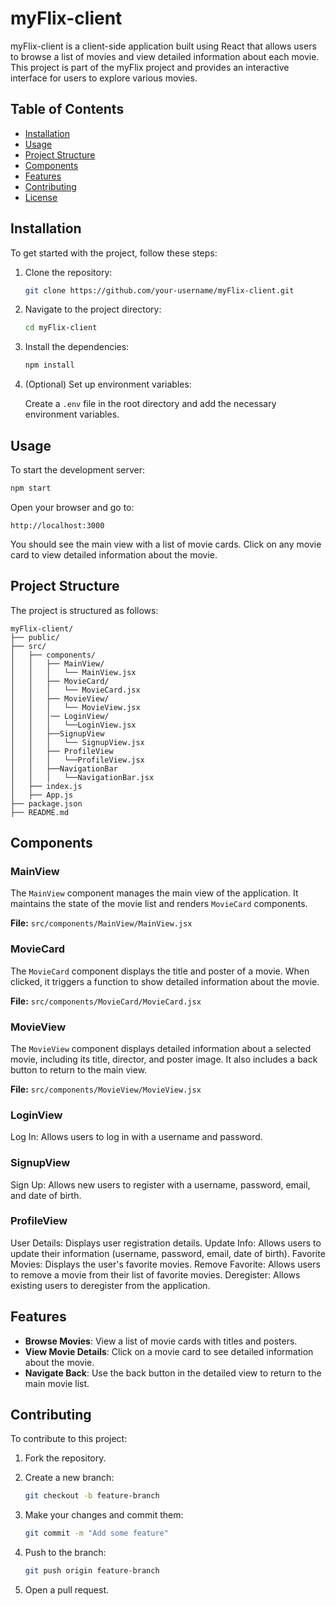 
# myFlix-client

myFlix-client is a client-side application built using React that allows users to browse a list of movies and view detailed information about each movie. This project is part of the myFlix project and provides an interactive interface for users to explore various movies.

## Table of Contents

- [Installation](#installation)
- [Usage](#usage)
- [Project Structure](#project-structure)
- [Components](#components)
- [Features](#features)
- [Contributing](#contributing)
- [License](#license)

## Installation

To get started with the project, follow these steps:

1. Clone the repository:

    ```bash
    git clone https://github.com/your-username/myFlix-client.git
    ```

2. Navigate to the project directory:

    ```bash
    cd myFlix-client
    ```

3. Install the dependencies:

    ```bash
    npm install
    ```

4. (Optional) Set up environment variables:

    Create a `.env` file in the root directory and add the necessary environment variables.

## Usage

To start the development server:

```bash
npm start
```

Open your browser and go to:

```text
http://localhost:3000
```

You should see the main view with a list of movie cards. Click on any movie card to view detailed information about the movie.

## Project Structure

The project is structured as follows:

```
myFlix-client/
├── public/
├── src/
│   ├── components/
│   │   ├── MainView/
│   │   │   └── MainView.jsx
│   │   ├── MovieCard/
│   │   │   └── MovieCard.jsx
│   │   ├── MovieView/
│   │   │   └── MovieView.jsx
│   │   │── LoginView/
│   │   │   └──LoginView.jsx
│   │   ├──SignupView
│   │   │   └── SignupView.jsx
│   │   ├── ProfileView
│   │   │   └──ProfileView.jsx
│   │   ├──NavigationBar
│   │   │   └──NavigationBar.jsx
│   ├── index.js
│   ├── App.js
├── package.json
├── README.md
```

## Components

### MainView

The `MainView` component manages the main view of the application. It maintains the state of the movie list and renders `MovieCard` components.

**File:** `src/components/MainView/MainView.jsx`

### MovieCard

The `MovieCard` component displays the title and poster of a movie. When clicked, it triggers a function to show detailed information about the movie.

**File:** `src/components/MovieCard/MovieCard.jsx`

### MovieView

The `MovieView` component displays detailed information about a selected movie, including its title, director, and poster image. It also includes a back button to return to the main view.

**File:** `src/components/MovieView/MovieView.jsx`

### LoginView

Log In: Allows users to log in with a username and password.

### SignupView

Sign Up: Allows new users to register with a username, password, email, and date of birth.

### ProfileView

User Details: Displays user registration details.
Update Info: Allows users to update their information (username, password, email, date of birth).
Favorite Movies: Displays the user's favorite movies.
Remove Favorite: Allows users to remove a movie from their list of favorite movies.
Deregister: Allows existing users to deregister from the application.

## Features

- **Browse Movies**: View a list of movie cards with titles and posters.
- **View Movie Details**: Click on a movie card to see detailed information about the movie.
- **Navigate Back**: Use the back button in the detailed view to return to the main movie list.

## Contributing

To contribute to this project:

1. Fork the repository.
2. Create a new branch:

    ```bash
    git checkout -b feature-branch
    ```

3. Make your changes and commit them:

    ```bash
    git commit -m "Add some feature"
    ```

4. Push to the branch:

    ```bash
    git push origin feature-branch
    ```

5. Open a pull request.
